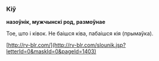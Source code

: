 ### Кіў
**назоўнік, мужчынскі род, размоўнае**

Тое, што і ківок. Не баішся ківа, пабаішся кія (прымаўка).

<a rel="author">[http://rv-blr.com/](http://rv-blr.com/slounik.jsp?letterId=0&maskId=0&pageId=1403)</a>
